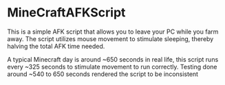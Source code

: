 # MineCraftAFKScript
This is a simple AFK script that allows you to leave your PC while you farm away. The script utilizes mouse movement to stimulate sleeping, thereby halving the total AFK time needed.

A typical Minecraft day is around ~650 seconds in real life, this script runs every ~325 seconds to stimulate movement to run correctly. Testing done around ~540 to 650 seconds rendered the script to be inconsistent
